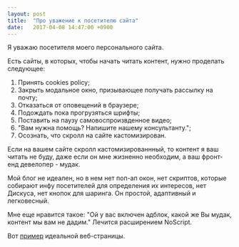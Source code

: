 ```yaml
---
layout: post
title:  "Про уважение к посетителю сайта"
date:   2017-04-08 14:47:00 +0900
---
```


Я уважаю посетителя моего персонального сайта.

Есть сайты, в которых, чтобы начать читать контент, нужно проделать следующее:

1. Принять cookies policy;
2. Закрыть модальное окно, призывающее получать рассылку на почту;
3. Отказаться от оповещений в браузере;
4. Подождать пока прогрузяться шрифты;
5. Поставить на паузу самовоспроизвденное видео;
6. "Вам нужна помощь? Напишите нашему консультанту.";
7. Осознать, что скролл на сайте кастомизирован.

Если на вашем сайте скролл кастомизированнный, то контент я ваш читать не буду, даже если он мне жизненно необходим, а ваш фронт-енд девелопер - мудак.

Мой блог не идеален, но в нем нет поп-ап окон, нет скриптов, которые собирают инфу посетителей для определения их интересов, нет Дискуса, нет кнопок для шаринга. Он простой, адаптивный и легковесный.

Мне еще нравится такое: "Ой у вас включен адблок, какой же Вы мудак, контент мы вам не дадим." Лечится расширением NoScript.

Вот [пример](https://varvy.com/pagespeed/wicked-fast.html) идеальной веб-страницы.
